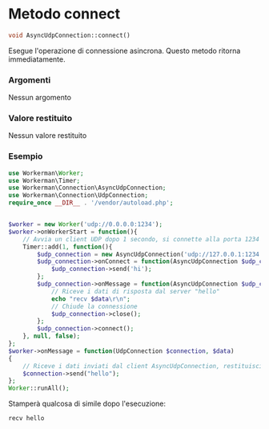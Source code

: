 # Metodo connect
```php
void AsyncUdpConnection::connect()
```
Esegue l'operazione di connessione asincrona. Questo metodo ritorna immediatamente.

### Argomenti
Nessun argomento

### Valore restituito
Nessun valore restituito

### Esempio

```php
use Workerman\Worker;
use Workerman\Timer;
use Workerman\Connection\AsyncUdpConnection;
use Workerman\Connection\UdpConnection;
require_once __DIR__ . '/vendor/autoload.php';


$worker = new Worker('udp://0.0.0.0:1234');
$worker->onWorkerStart = function(){
    // Avvia un client UDP dopo 1 secondo, si connette alla porta 1234 e invia la stringa "hi"
    Timer::add(1, function(){
        $udp_connection = new AsyncUdpConnection('udp://127.0.0.1:1234');
        $udp_connection->onConnect = function(AsyncUdpConnection $udp_connection){
            $udp_connection->send('hi');
        };
        $udp_connection->onMessage = function(AsyncUdpConnection $udp_connection, $data){
            // Riceve i dati di risposta dal server "hello"
            echo "recv $data\r\n";
            // Chiude la connessione
            $udp_connection->close();
        };
        $udp_connection->connect();
    }, null, false);
};
$worker->onMessage = function(UdpConnection $connection, $data)
{
    // Riceve i dati inviati dal client AsyncUdpConnection, restituisci la stringa "hello"
    $connection->send("hello");
};
Worker::runAll();             
```

Stamperà qualcosa di simile dopo l'esecuzione:
```
recv hello
```
